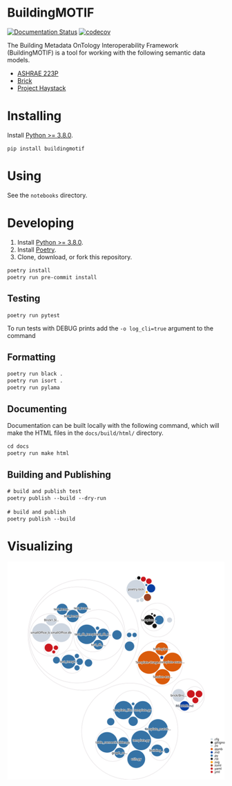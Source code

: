 # BuildingMOTIF 
[![Documentation Status](https://readthedocs.org/projects/buildingmotif/badge/?version=latest)](https://buildingmotif.readthedocs.io/en/latest/?badge=latest) 
[![codecov](https://codecov.io/gh/NREL/BuildingMOTIF/branch/main/graph/badge.svg?token=HAFSYH45NX)](https://codecov.io/gh/NREL/BuildingMOTIF) 

The Building Metadata OnTology Interoperability Framework (BuildingMOTIF) is a tool for working with the following semantic data models.

- [ASHRAE 223P](https://www.ashrae.org/about/news/2018/ashrae-s-bacnet-committee-project-haystack-and-brick-schema-collaborating-to-provide-unified-data-semantic-modeling-solution)
- [Brick](https://brickschema.org/)
- [Project Haystack](https://project-haystack.org/)

# Installing
Install [Python >= 3.8.0](https://www.python.org/downloads/).
```
pip install buildingmotif
```

# Using
See the `notebooks` directory. 

# Developing
1. Install [Python >= 3.8.0](https://www.python.org/downloads/).
2. Install [Poetry](https://python-poetry.org/docs/#installation).
3. Clone, download, or fork this repository.

```
poetry install
poetry run pre-commit install
```

## Testing
``` 
poetry run pytest
```
To run tests with DEBUG prints add the `-o log_cli=true` argument to the command

## Formatting
```
poetry run black .
poetry run isort .
poetry run pylama
```

## Documenting
Documentation can be built locally with the following command, which will make the HTML files in the `docs/build/html/` directory.

```
cd docs
poetry run make html
```

## Building and Publishing
```
# build and publish test
poetry publish --build --dry-run

# build and publish
poetry publish --build
```

# Visualizing
![repo-vis](./diagram.svg)
